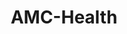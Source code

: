 ---
title: "AMC-Health"
image: "/img/solutions/fluent/AMC-Health.jpg"
type: "clients-fluent"
weight: 7
---